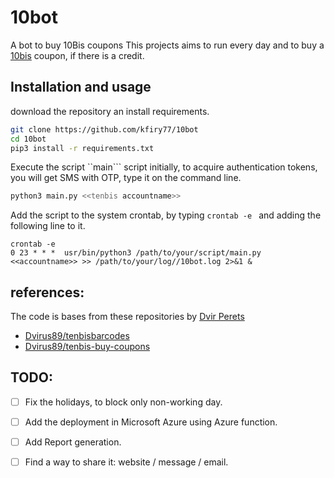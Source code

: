# 10bot

A bot to buy 10Bis coupons
This projects aims to run every day and to buy a [10bis](www.10bis.co.il) coupon, 
if there is a credit.  

## Installation and usage

download the repository an install requirements.

```sh
git clone https://github.com/kfiry77/10bot
cd 10bot
pip3 install -r requirements.txt
```

Execute the script ``main``` script initially, to acquire authentication tokens, you will get SMS with OTP, type it on the command line.

```sh
python3 main.py <<tenbis accountname>>
```

Add the script to the system crontab, by typing ```crontab -e ``` and adding the following line to it.   
```
crontab -e
0 23 * * *  usr/bin/python3 /path/to/your/script/main.py <<accountname>> >> /path/to/your/log//10bot.log 2>&1 &
```

## references:

The code is bases from these repositories by [Dvir Perets](https://github.com/Dvirus89)
- [Dvirus89/tenbisbarcodes](https://github.com/Dvirus89/tenbisbarcodes)
- [Dvirus89/tenbis-buy-coupons](https://github.com/Dvirus89/tenbis-buy-coupons)

## TODO:  
- [ ] Fix the holidays, to block only non-working day. 
- [ ] Add the deployment in Microsoft Azure using Azure function.  
- [ ] Add Report generation.
- [ ] Find a way to share it: website / message / email.

